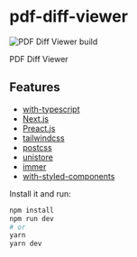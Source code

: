 # pdf-diff-viewer

![PDF Diff Viewer build](https://github.com/rjoydip/pdf-diff-viewer/workflows/PDF%20Diff%20Viewer%20build/badge.svg)

PDF Diff Viewer

## Features

- [with-typescript](https://github.com/zeit/next.js/tree/canary/examples/with-typescript)
- [Next.js](https://nextjs.org/)
- [Preact.js](https://preactjs.com/)
- [tailwindcss](https://tailwindcss.com/)
- [postcss](https://postcss.org/)
- [unistore](https://www.npmjs.com/package/unistore)
- [immer](https://immerjs.github.io/immer/docs/introduction)
- [with-styled-components](https://github.com/zeit/next.js/tree/canary/examples/with-styled-components)

Install it and run:

```bash
npm install
npm run dev
# or
yarn
yarn dev
```
